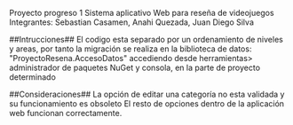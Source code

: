 Proyecto progreso 1 
Sistema aplicativo Web para reseña de videojuegos
Integrantes: Sebastian Casamen, Anahi Quezada, Juan Diego Silva

##Intrucciones##
El codigo esta separado por un ordenamiento de niveles y areas, por tanto la migración se realiza en la biblioteca de datos: "ProyectoResena.AccesoDatos" accediendo desde
herramientas> administrador de paquetes NuGet y consola, en la parte de proyecto determinado

##Consideraciones##
La opción de editar una categoría no esta validada y su funcionamiento es obsoleto
El resto de opciones dentro de la aplicación web funcionan correctamente. 

